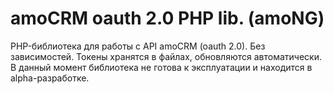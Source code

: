# amoCRM oauth 2.0 PHP lib. (amoNG)
PHP-библиотека для работы с API amoCRM (oauth 2.0).
Без зависимостей.
Токены хранятся в файлах, обновляются автоматически.
В данный момент библиотека не готова к эксплуатации и находится в alpha-разработке.
